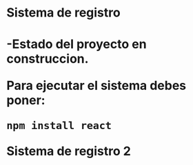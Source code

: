 <h1> Sistema de registro<h1/>

-Estado del proyecto en construccion.

Para ejecutar el sistema debes poner:

```npm install react```

Sistema de registro 2
